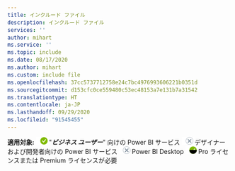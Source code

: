 ```yaml
---
title: インクルード ファイル
description: インクルード ファイル
services: ''
author: mihart
ms.service: ''
ms.topic: include
ms.date: 08/17/2020
ms.author: mihart
ms.custom: include file
ms.openlocfilehash: 37cc5737712758e24c7bc4976993606221b0351d
ms.sourcegitcommit: d153cfc0ce559480c53ec48153a7e131b7a31542
ms.translationtype: HT
ms.contentlocale: ja-JP
ms.lasthandoff: 09/29/2020
ms.locfileid: "91545455"
---
```

<Token>**適用対象:** ![適用対象: ](media/yes.png)"***ビジネス ユーザー***" 向けの Power BI サービス ![適用対象外: ](media/no.png)デザイナーおよび開発者向けの Power BI サービス ![適用対象外: ](media/no.png)Power BI Desktop ![ライセンスによる: ](media/maybe.png)Pro ライセンスまたは Premium ライセンスが必要 </Token>